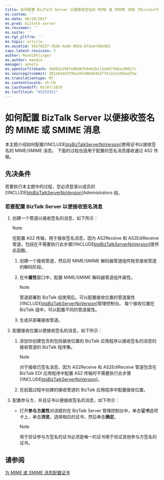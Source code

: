 ```yaml
---
title: 如何配置 BizTalk Server 以便接收签名的 MIME 或 SMIME 消息 |Microsoft Docs
ms.custom: ''
ms.date: 06/29/2017
ms.prod: biztalk-server
ms.reviewer: ''
ms.suite: ''
ms.tgt_pltfrm: ''
ms.topic: article
ms.assetid: 50570257-7bb6-4ede-9026-873eefd06483
caps.latest.revision: 2
author: MandiOhlinger
ms.author: mandia
manager: anneta
ms.openlocfilehash: 26882e196fe90d87b9e63bc13d487f60ac99627c
ms.sourcegitcommit: 381e83d43796a345488d54b3f7413e11d56ad7be
ms.translationtype: MT
ms.contentlocale: zh-CN
ms.lasthandoff: 05/07/2019
ms.locfileid: "65253321"
---
```

# <a name="how-to-configure-biztalk-server-to-receive-signed-mime-or-smime-messages"></a>如何配置 BizTalk Server 以便接收签名的 MIME 或 SMIME 消息
本主题介绍如何配置[!INCLUDE[btsBizTalkServerNoVersion](../includes/btsbiztalkservernoversion-md.md)]使用证书以接收签名的 MIME/SMIME 消息。 下面的过程也适用于配置的签名消息接收通过 AS2 传输。  
  
## <a name="prerequisites"></a>先决条件  
 若要执行本主题中的过程，您必须登录以成员的[!INCLUDE[btsBizTalkServerNoVersion](../includes/btsbiztalkservernoversion-md.md)]Administrators 组。  
  
### <a name="to-configure-biztalk-server-to-receive-signed-messages"></a>若要配置 BizTalk Server 以便接收签名消息  
  
1. 创建一个管道以接收签名的消息，如下所示：  
  
   > [!NOTE]
   >  在配置 AS2 传输，用于接收签名消息，因为 AS2Receive 和 AS2EdiReceive 管道，包括在不需要执行此步骤[!INCLUDE[btsBizTalkServerNoVersion](../includes/btsbiztalkservernoversion-md.md)]提供此函数。  
  
   1. 创建一个接收管道，然后将 MIME/SMIME 解码器管道组件拖至接收管道的解码阶段。  
  
   2. 在中**属性**窗口中，配置 MIME/SMIME 解码器管道组件属性。  
  
      > [!NOTE]
      >  管道部署到 BizTalk 组使用后，可以配置接收位置的管道属性[!INCLUDE[btsBizTalkServerNoVersion](../includes/btsbiztalkservernoversion-md.md)]管理控制台。 每个接收位置在 BizTalk 组中，可以配置不同的管道属性。  
  
   3. 生成并部署接收管道。  
  
2. 配置接收位置以便接收签名的消息，如下所示：  
  
   1. 添加你创建包含到包括接收位置的 BizTalk 应用程序以接收签名的消息的接收管道的 BizTalk 程序集。  
  
      > [!NOTE]
      >  对于接收已签名消息，因为 AS2Receive 和 AS2EdiReceive 管道包含在 BizTalk EDI 应用程序中配置 AS2 传输时不需要执行此步骤[!INCLUDE[btsBizTalkServerNoVersion](../includes/btsbiztalkservernoversion-md.md)]。  
  
   2. 在前面过程中创建的接收管道的 BizTalk 应用程序中配置接收位置。  
  
3. 配置参与方，并且证书以便接收签名的消息，如下所示：  
  
   -   打开**参与方属性**对话框的在 BizTalk Server 管理控制台中，单击**证书**选项卡上，单击**浏览**，选择相应的证书，然后单击**确定**。  
  
       > [!NOTE]
       >  用于验证参与方签名的证书必须是唯一的证书用于验证其他参与方签名的证书。  
  
## <a name="see-also"></a>请参阅  
 [为 MIME 或 SMIME 消息配置证书](../technical-guides/configuring-certificates-for-mime-or-smime-messages.md)